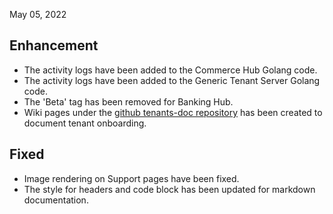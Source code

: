 May 05, 2022

## Enhancement
- The activity logs have been added to the Commerce Hub Golang code.
- The activity logs have been added to the Generic Tenant Server Golang code.
- The 'Beta' tag has been removed for Banking Hub.
- Wiki pages under the [github tenants-doc repository](https://github.com/Fiserv/tenants-doc) has been created to document tenant onboarding.


## Fixed
- Image rendering on Support pages have been fixed.
- The style for headers and code block has been updated for markdown documentation.
